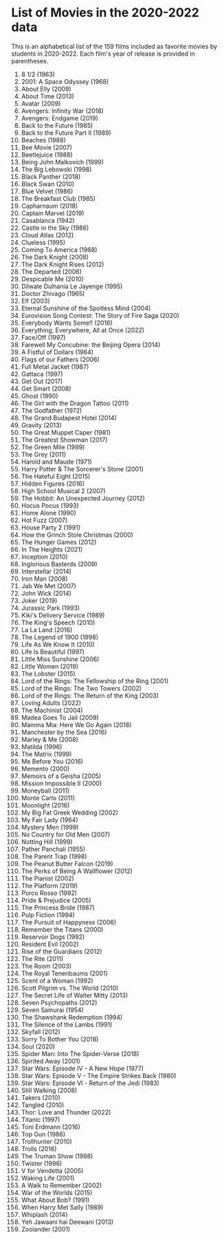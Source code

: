 # List of Movies in the 2020-2022 data

This is an alphabetical list of the 159 films included as favorite movies by students in 2020-2022. Each film's year of release is provided in parentheses.

1. 8 1/2 (1963)
2. 2001: A Space Odyssey (1968)
3. About Elly (2009)
4. About Time (2013)
5. Avatar (2009)
6. Avengers: Infinity War (2018)
7. Avengers: Endgame (2019)
8. Back to the Future (1985)
9. Back to the Future Part II (1989)
10. Beaches (1988)
11. Bee Movie (2007)
12. Beetlejuice (1988)
13. Being John Malkovich (1999)
14. The Big Lebowski (1998)
15. Black Panther (2018)
16. Black Swan (2010)
17. Blue Velvet (1986)
18. The Breakfast Club (1985)
19. Capharnaum (2018)
20. Captain Marvel (2019)
21. Casablanca (1942)
22. Castle in the Sky (1986)
23. Cloud Atlas (2012)
24. Clueless (1995)
25. Coming To America (1988)
26. The Dark Knight (2008)
27. The Dark Knight Rises (2012)
28. The Departed (2006)
29. Despicable Me (2010)
30. Dilwale Dulhania Le Jayenge (1995)
31. Doctor Zhivago (1965)
32. Elf (2003)
33. Eternal Sunshine of the Spotless Mind (2004)
34. Eurovision Song Contest: The Story of Fire Saga (2020)
35. Everybody Wants Some!! (2016)
36. Everything, Everywhere, All at Once (2022)
37. Face/Off (1997)
38. Farewell My Concubine: the Beijing Opera (2014)
39. A Fistful of Dollars (1964)
40. Flags of our Fathers (2006)
41. Full Metal Jacket (1987)
42. Gattaca (1997)
43. Get Out (2017)
44. Get Smart (2008)
45. Ghost (1990)
46. The Girl with the Dragon Tattoo (2011)
47. The Godfather (1972)
48. The Grand Budapest Hotel (2014)
49. Gravity (2013)
50. The Great Muppet Caper (1981)
51. The Greatest Showman (2017)
52. The Green Mile (1999)
53. The Grey (2011)
54. Harold and Maude (1971)
55. Harry Potter & The Sorcerer's Stone (2001)
56. The Hateful Eight (2015)
57. Hidden Figures (2016)
58. High School Musical 2 (2007)
59. The Hobbit: An Unexpected Journey (2012)
60. Hocus Pocus (1993)
61. Home Alone (1990)
62. Hot Fuzz (2007)
63. House Party 2 (1991)
64. How the Grinch Stole Christmas (2000)
65. The Hunger Games (2012)
66. In The Heights (2021)
67. Inception (2010)
68. Inglorious Basterds (2009)
69. Interstellar (2014)
70. Iron Man (2008)
71. Jab We Met (2007)
72. John Wick (2014)
73. Joker (2019)
74. Jurassic Park (1993)
75. Kiki's Delivery Service (1989)
76. The King's Speech (2010)
77. La La Land (2016)
78. The Legend of 1900 (1998)
79. Life As We Know It (2010)
80. Life Is Beautiful (1997)
81. Little Miss Sunshine (2006)
82. Little Women (2019)
83. The Lobster (2015)
84. Lord of the Rings: The Fellowship of the Ring (2001)
85. Lord of the Rings: The Two Towers (2002)
86. Lord of the Rings: The Return of the King (2003)
87. Loving Adults (2022)
88. The Machinist (2004)
89. Madea Goes To Jail (2009)
90. Mamma Mia: Here We Go Again (2018)
91. Manchester by the Sea (2016)
92. Marley & Me (2008)
93. Matilda (1996)
94. The Matrix (1999)
95. Me Before You (2016)
96. Memento (2000)
97. Memoirs of a Geisha (2005)
98. Mission Impossible II (2000)
99. Moneyball (2011)
100. Monte Carlo (2011)
101. Moonlight (2016)
102. My Big Fat Greek Wedding (2002)
103. My Fair Lady (1964)
104. Mystery Men (1999)
105. No Country for Old Men (2007)
106. Notting Hill (1999)
107. Pather Panchali (1955)
108. The Parent Trap (1998)
109. The Peanut Butter Falcon (2019)
110. The Perks of Being A Wallflower (2012)
111. The Pianist (2002)
112. The Platform (2019)
113. Porco Rosso (1992)
114. Pride & Prejudice (2005)
115. The Princess Bride (1987)
116. Pulp Fiction (1994)
117. The Pursuit of Happyness (2006)
118. Remember the Titans (2000)
119. Reservoir Dogs (1992)
120. Resident Evil (2002)
121. Rise of the Guardians (2012)
122. The Rite (2011)
123. The Room (2003)
124. The Royal Tenenbaums (2001)
125. Scent of a Woman (1992)
126. Scott Pilgrim vs. The World (2010)
127. The Secret Life of Walter Mitty (2013)
128. Seven Psychopaths (2012)
129. Seven Samurai (1954)
130. The Shawshank Redemption (1994)
131. The Silence of the Lambs (1991)
132. Skyfall (2012)
133. Sorry To Bother You (2018)
134. Soul (2020)
135. Spider Man: Into The Spider-Verse (2018)
136. Spirited Away (2001)
137. Star Wars: Episode IV - A New Hope (1977)
138. Star Wars: Episode V - The Empire Strikes Back (1980)
139. Star Wars: Episode VI - Return of the Jedi (1983)
140. Still Walking (2008)
141. Takers (2010)
142. Tangled (2010)
143. Thor: Love and Thunder (2022)
144. Titanic (1997)
145. Toni Erdmann (2016)
146. Top Gun (1986)
147. Trollhunter (2010)
148. Trolls (2016)
149. The Truman Show (1998)
150. Twister (1996)
151. V for Vendetta (2005)
152. Waking Life (2001)
153. A Walk to Remember (2002)
154. War of the Worlds (2015)
155. What About Bob? (1991)
156. When Harry Met Sally (1989)
157. Whiplash (2014)
158. Yeh Jawaani hai Deewani (2013)
159. Zoolander (2001)
